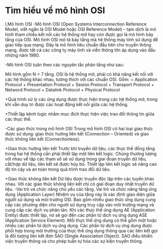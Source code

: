 # Tìm hiểu  về mô hình OSI

I,Mô hình OSI
-Mô hình OSI (Open Systems Interconnection Reference Model, viết ngắn là OSI Model hoặc OSI Reference 
Model) – tạm dịch là mô hình tham chiếu kết nối các hệ thống mở hay còn được gọi là mô hình bảy tầng của 
OSI. Mô hình OSI mô tả bảy tầng mà hệ thống máy tính sử dụng để giao tiếp qua mạng. Đây là mô hình tiêu 
chuẩn đầu tiên cho truyền thông mạng, được tất cả các công ty máy tính và viễn thông lớn áp dụng vào đầu 
những năm 1980.

-Mô hình OSI tuân theo các nguyên tắc phân tầng như sau:

Mô hình gồm N = 7 tầng. OSI là hệ thống mở, phải có khả năng kết nối với các hệ thống khác nhau, tương thích với các chuẩn OSI.
    Gồm: + Application Protocol
         + Presentation Protocol
         + Sesion Protocol
         + Transport Protocol
         + Netword Protocol
         + Datalink Protocol
         + Physical Protocol





 +Quá trình xử lý các ứng dụng được thực hiện trong các hệ thống mở, trong khi vẫn duy trì được các hoạt động kết nối giữa các hệ thống.

 +Thiết lập kênh logic nhằm mục đích thực hiện việc trao đổi thông tin giữa các thực thể.


-Các giao thức trong mô hình OSI
Trong mô hình OSI có hai loại giao thức được sử dụng: giao thức hướng liên kết (Connection – Oriented) và giao thức không liên kết (Connectionless).

  +Giao thức hướng liên kết
Trước khi truyền dữ liệu, các thực thể đồng tầng trong hai hệ thống cần phải thiết lập một liên kết logic. Chúng thương lượng với nhau về tập các tham số sẽ sử dụng trong giai đoạn truyền dữ liệu, cắt/hợp dữ liệu, liên kết sẽ được hủy bỏ. Thiết lập liên kết logic sẽ nâng cao độ tin cậy và an toàn trong quá trình trao đổi dữ liệu.

  +Giao thức không liên kết
Dữ liệu được truyền độc lập trên các tuyến khác nhau. Với các giao thức không liên kết chỉ có giai đoạn duy nhất truyền dữ liệu.
-Vai trò và chức năng chủ yếu các tầng.
Vai trò và chức năng tầng ứng dụng (Application Layer)
Nhiệm vụ của tầng này là xác định giao diện giữa người sử dụng và môi trường OSI. Bao gồm nhiều giao thức ứng dụng cung cấp các phương diện cho người sử dụng truy cập vào môi trường mạng và cung cấp các dịch vụ phân tán. Khi các thực thể ứng dụng AE (Application Entity) được thiết lập, nó sẽ gọi đến các phần tử dịch vụ ứng dụng ASE (Application Service Element). Mỗi thực thể ứng dụng có thể gồm một hoặc nhiều các phần tử dịch vụ ứng dụng. Các phần tử dịch vụ ứng dụng được phối hợp trong môi trường của thực thể ứng dụng thông qua các liên kết gọi là đối tượng liên kết đơn SAO (Single Association Object). SAO điều khiển việc truyền thông và cho phép tuần tự hóa các sự kiện truyền thông.
